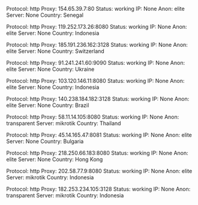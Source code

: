 Protocol: http
Proxy: 154.65.39.7:80
Status: working
IP: None
Anon: elite
Server: None
Country: Senegal

Protocol: http
Proxy: 119.252.173.26:8080
Status: working
IP: None
Anon: elite
Server: None
Country: Indonesia

Protocol: http
Proxy: 185.191.236.162:3128
Status: working
IP: None
Anon: elite
Server: None
Country: Switzerland

Protocol: http
Proxy: 91.241.241.60:9090
Status: working
IP: None
Anon: elite
Server: None
Country: Ukraine

Protocol: http
Proxy: 103.120.146.11:8080
Status: working
IP: None
Anon: elite
Server: None
Country: Indonesia

Protocol: http
Proxy: 140.238.184.182:3128
Status: working
IP: None
Anon: elite
Server: None
Country: Brazil

Protocol: http
Proxy: 58.11.14.105:8080
Status: working
IP: None
Anon: transparent
Server: mikrotik
Country: Thailand

Protocol: http
Proxy: 45.14.165.47:8081
Status: working
IP: None
Anon: elite
Server: None
Country: Bulgaria

Protocol: http
Proxy: 218.250.66.183:8080
Status: working
IP: None
Anon: elite
Server: None
Country: Hong Kong

Protocol: http
Proxy: 202.58.77.9:8080
Status: working
IP: None
Anon: elite
Server: mikrotik
Country: Indonesia

Protocol: http
Proxy: 182.253.234.105:3128
Status: working
IP: None
Anon: transparent
Server: mikrotik
Country: Indonesia

